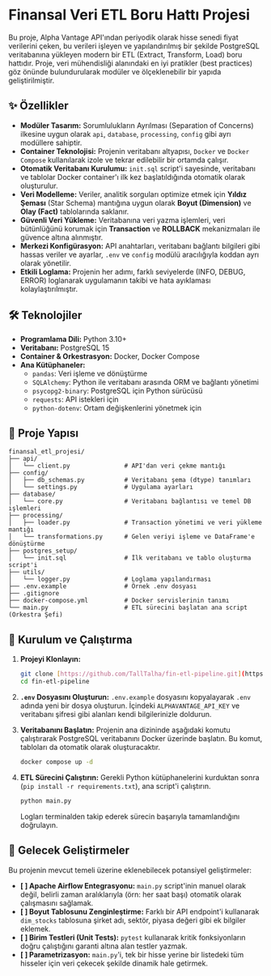 # Finansal Veri ETL Boru Hattı Projesi

Bu proje, Alpha Vantage API'ından periyodik olarak hisse senedi fiyat verilerini çeken, bu verileri işleyen ve yapılandırılmış bir şekilde PostgreSQL veritabanına yükleyen modern bir ETL (Extract, Transform, Load) boru hattıdır. Proje, veri mühendisliği alanındaki en iyi pratikler (best practices) göz önünde bulundurularak modüler ve ölçeklenebilir bir yapıda geliştirilmiştir.

## ✨ Özellikler

- **Modüler Tasarım:** Sorumlulukların Ayrılması (Separation of Concerns) ilkesine uygun olarak `api`, `database`, `processing`, `config` gibi ayrı modüllere sahiptir.
- **Container Teknolojisi:** Projenin veritabanı altyapısı, `Docker` ve `Docker Compose` kullanılarak izole ve tekrar edilebilir bir ortamda çalışır.
- **Otomatik Veritabanı Kurulumu:** `init.sql` script'i sayesinde, veritabanı ve tablolar Docker container'ı ilk kez başlatıldığında otomatik olarak oluşturulur.
- **Veri Modelleme:** Veriler, analitik sorguları optimize etmek için **Yıldız Şeması** (Star Schema) mantığına uygun olarak **Boyut (Dimension)** ve **Olay (Fact)** tablolarında saklanır.
- **Güvenli Veri Yükleme:** Veritabanına veri yazma işlemleri, veri bütünlüğünü korumak için **Transaction** ve **ROLLBACK** mekanizmaları ile güvence altına alınmıştır.
- **Merkezi Konfigürasyon:** API anahtarları, veritabanı bağlantı bilgileri gibi hassas veriler ve ayarlar, `.env` ve `config` modülü aracılığıyla koddan ayrı olarak yönetilir.
- **Etkili Loglama:** Projenin her adımı, farklı seviyelerde (INFO, DEBUG, ERROR) loglanarak uygulamanın takibi ve hata ayıklaması kolaylaştırılmıştır.

## 🛠️ Teknolojiler

- **Programlama Dili:** Python 3.10+
- **Veritabanı:** PostgreSQL 15
- **Container & Orkestrasyon:** Docker, Docker Compose
- **Ana Kütüphaneler:**
  - `pandas`: Veri işleme ve dönüştürme
  - `SQLAlchemy`: Python ile veritabanı arasında ORM ve bağlantı yönetimi
  - `psycopg2-binary`: PostgreSQL için Python sürücüsü
  - `requests`: API istekleri için
  - `python-dotenv`: Ortam değişkenlerini yönetmek için

## 📂 Proje Yapısı

```
finansal_etl_projesi/
├── api/
│   └── client.py               # API'dan veri çekme mantığı
├── config/
│   ├── db_schemas.py           # Veritabanı şema (dtype) tanımları
│   └── settings.py             # Uygulama ayarları
├── database/
│   └── core.py                 # Veritabanı bağlantısı ve temel DB işlemleri
├── processing/
│   ├── loader.py               # Transaction yönetimi ve veri yükleme mantığı
│   └── transformations.py      # Gelen veriyi işleme ve DataFrame'e dönüştürme
├── postgres_setup/
│   └── init.sql                # İlk veritabanı ve tablo oluşturma script'i
├── utils/
│   └── logger.py               # Loglama yapılandırması
├── .env.example                # Örnek .env dosyası
├── .gitignore
├── docker-compose.yml          # Docker servislerinin tanımı
└── main.py                     # ETL sürecini başlatan ana script (Orkestra Şefi)
```

## 🚀 Kurulum ve Çalıştırma

1.  **Projeyi Klonlayın:**
    ```bash
    git clone [https://github.com/TallTalha/fin-etl-pipeline.git](https://github.com/TallTalha/fin-etl-pipeline.git)
    cd fin-etl-pipeline
    ```

2.  **`.env` Dosyasını Oluşturun:**
    `.env.example` dosyasını kopyalayarak `.env` adında yeni bir dosya oluşturun. İçindeki `ALPHAVANTAGE_API_KEY` ve veritabanı şifresi gibi alanları kendi bilgilerinizle doldurun.

3.  **Veritabanını Başlatın:**
    Projenin ana dizininde aşağıdaki komutu çalıştırarak PostgreSQL veritabanını Docker üzerinde başlatın. Bu komut, tabloları da otomatik olarak oluşturacaktır.
    ```bash
    docker compose up -d
    ```

4.  **ETL Sürecini Çalıştırın:**
    Gerekli Python kütüphanelerini kurduktan sonra (`pip install -r requirements.txt`), ana script'i çalıştırın.
    ```bash
    python main.py
    ```
    Logları terminalden takip ederek sürecin başarıyla tamamlandığını doğrulayın.

## 🔮 Gelecek Geliştirmeler

Bu projenin mevcut temeli üzerine eklenebilecek potansiyel geliştirmeler:

- **[ ] Apache Airflow Entegrasyonu:** `main.py` script'inin manuel olarak değil, belirli zaman aralıklarıyla (örn: her saat başı) otomatik olarak çalışmasını sağlamak.
- **[ ] Boyut Tablosunu Zenginleştirme:** Farklı bir API endpoint'i kullanarak `dim_stocks` tablosuna şirket adı, sektör, piyasa değeri gibi ek bilgiler eklemek.
- **[ ] Birim Testleri (Unit Tests):** `pytest` kullanarak kritik fonksiyonların doğru çalıştığını garanti altına alan testler yazmak.
- **[ ] Parametrizasyon:** `main.py`'i, tek bir hisse yerine bir listedeki tüm hisseler için veri çekecek şekilde dinamik hale getirmek.